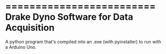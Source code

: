 =========================
Drake Dyno Software for Data Acquisition
=========================

A python program that's compiled into an .exe (with pyinstaller) to run with a Arduino Uno.

